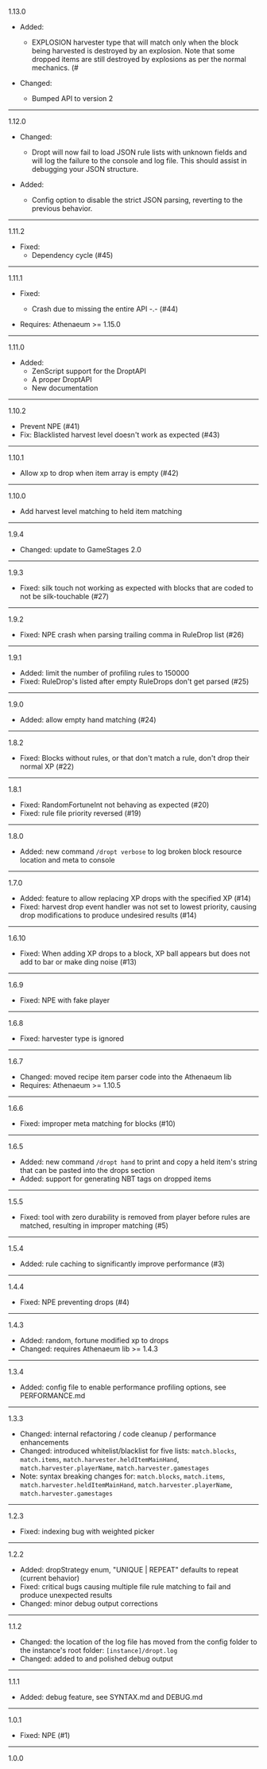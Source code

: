 1.13.0

  * Added:
    * EXPLOSION harvester type that will match only when the block being harvested is destroyed by an explosion. Note that some dropped items are still destroyed by explosions as per the normal mechanics. (#

  * Changed:
    * Bumped API to version 2

---

1.12.0

  * Changed:
    * Dropt will now fail to load JSON rule lists with unknown fields and will log the failure to the console and log file. This should assist in debugging your JSON structure.

  * Added:
    * Config option to disable the strict JSON parsing, reverting to the previous behavior.

---

1.11.2

  * Fixed:
    * Dependency cycle (#45)

---

1.11.1

  * Fixed:
    * Crash due to missing the entire API -.- (#44)

  * Requires: Athenaeum >= 1.15.0

---

1.11.0

  * Added:
    * ZenScript support for the DroptAPI
    * A proper DroptAPI
    * New documentation

---

1.10.2

  * Prevent NPE (#41)
  * Fix: Blacklisted harvest level doesn't work as expected (#43)

---

1.10.1

  * Allow xp to drop when item array is empty (#42)

---

1.10.0

  * Add harvest level matching to held item matching

---

1.9.4

  * Changed: update to GameStages 2.0

---

1.9.3

  * Fixed: silk touch not working as expected with blocks that are coded to not be silk-touchable (#27)

---

1.9.2

  * Fixed: NPE crash when parsing trailing comma in RuleDrop list (#26)

---

1.9.1

  * Added: limit the number of profiling rules to 150000
  * Fixed: RuleDrop's listed after empty RuleDrops don't get parsed (#25)

---

1.9.0

  * Added: allow empty hand matching (#24)

---

1.8.2

  * Fixed: Blocks without rules, or that don't match a rule, don't drop their normal XP (#22)

---

1.8.1

  * Fixed: RandomFortuneInt not behaving as expected (#20)
  * Fixed: rule file priority reversed (#19)

---

1.8.0

  * Added: new command `/dropt verbose` to log broken block resource location and meta to console

---

1.7.0

  * Added: feature to allow replacing XP drops with the specified XP (#14)
  * Fixed: harvest drop event handler was not set to lowest priority, causing drop modifications to produce undesired results (#14)

---

1.6.10

  * Fixed: When adding XP drops to a block, XP ball appears but does not add to bar or make ding noise (#13)

---

1.6.9

  * Fixed: NPE with fake player

---

1.6.8

  * Fixed: harvester type is ignored

---

1.6.7

  * Changed: moved recipe item parser code into the Athenaeum lib
  * Requires: Athenaeum >= 1.10.5

---

1.6.6

  * Fixed: improper meta matching for blocks (#10)

---

1.6.5

  * Added: new command `/dropt hand` to print and copy a held item's string that can be pasted into the drops section
  * Added: support for generating NBT tags on dropped items

---

1.5.5

  * Fixed: tool with zero durability is removed from player before rules are matched, resulting in improper matching (#5)

---

1.5.4

  * Added: rule caching to significantly improve performance (#3)

---

1.4.4

  * Fixed: NPE preventing drops (#4)

---

1.4.3

  * Added: random, fortune modified xp to drops
  * Changed: requires Athenaeum lib >= 1.4.3

---

1.3.4

  * Added: config file to enable performance profiling options, see PERFORMANCE.md

---

1.3.3

  * Changed: internal refactoring / code cleanup / performance enhancements
  * Changed: introduced whitelist/blacklist for five lists: `match.blocks`, `match.items`, `match.harvester.heldItemMainHand`, `match.harvester.playerName`, `match.harvester.gamestages`
  * Note: syntax breaking changes for: `match.blocks`, `match.items`, `match.harvester.heldItemMainHand`, `match.harvester.playerName`, `match.harvester.gamestages`

---

1.2.3

  * Fixed: indexing bug with weighted picker

---

1.2.2

  * Added: dropStrategy enum, "UNIQUE | REPEAT" defaults to repeat (current behavior)
  * Fixed: critical bugs causing multiple file rule matching to fail and produce unexpected results
  * Changed: minor debug output corrections

---

1.1.2

  * Changed: the location of the log file has moved from the config folder to the instance's root folder: `[instance]/dropt.log`
  * Changed: added to and polished debug output

---

1.1.1

  * Added: debug feature, see SYNTAX.md and DEBUG.md

---

1.0.1

  * Fixed: NPE (#1)

---

1.0.0